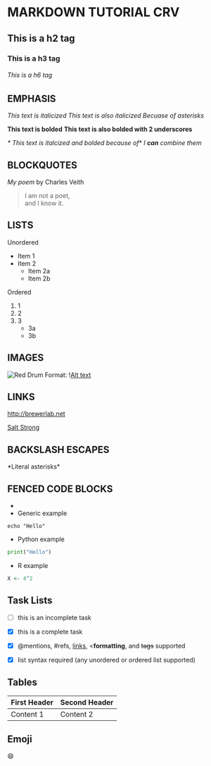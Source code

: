 # MARKDOWN TUTORIAL CRV

## This is a h2 tag



### This is a h3 tag


###### This is a h6 tag


## EMPHASIS
_This text is italicized_
*This text is also italicized Becuase of asterisks*

**This text is bolded**
__This text is also bolded with 2 underscores__


_* This text is italcized and bolded because of_*
_I **can** combine them_


## BLOCKQUOTES

_My poem_ by Charles Veith


>I am not a poet, \
> and I know it.


## LISTS 

Unordered
* Item 1
* Item 2
	* Item 2a
	* Item 2b


Ordered 
1. 1
2. 2
3. 3
	* 3a
	* 3b



## IMAGES
![Red Drum](https://www.aces.edu/wp-content/uploads/2018/10/GettyImages-763163807.jpg)
Format: \![Alt text](url)




## LINKS



http://brewerlab.net


[Salt Strong](https://www.saltstrong.com/member-login/)


## BACKSLASH ESCAPES

\*Literal asterisks\*


## FENCED CODE BLOCKS

*
* Generic example 
``` 
echo "Hello"

```

* Python example
```python
print("Hello")
```



* R example

```r 
X <- 4^2
```


## Task Lists 

- [ ] this is an incomplete task
- [x] this is a complete task
- [x] @mentions, #refs, [links](), <**formatting**, and <del>tags</del> supported
- [x] list syntax required (any unordered or ordered list supported)


## Tables


First Header | Second Header |
------------ | ------------- |
Content 1    | Content 2     |


## Emoji

:smile: 
